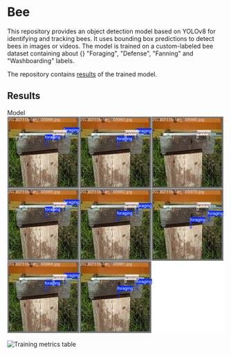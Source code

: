 # Bee

This repository provides an object detection model based on YOLOv8 for identifying and tracking bees. It uses bounding box predictions to detect bees in images or videos. The model is trained on a custom-labeled bee dataset containing about {} "Foraging", "Defense", "Fanning" and "Washboarding" labels.

The repository contains [results](yolov8-lstm) of the trained model.

## Results

Model 
<img src="yolov8-lstm/bee pic.jpg" alt="Sample inference showing detected bees" width="500"/>


<img src="https://i.imgur.com/a/w42LCkL.jpg" alt="Training metrics table"/>

